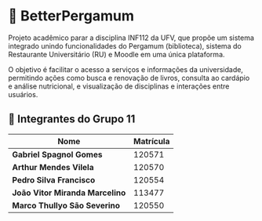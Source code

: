 # 📘 BetterPergamum

Projeto acadêmico parar a disciplina INF112 da UFV, que propõe um sistema integrado unindo funcionalidades do Pergamum (biblioteca), sistema do Restaurante Universitário (RU) e Moodle em uma única plataforma.

O objetivo é facilitar o acesso a serviços e informações da universidade, permitindo ações como busca e renovação de livros, consulta ao cardápio e análise nutricional, e visualização de disciplinas e interações entre usuários.

## 👥 Integrantes do Grupo 11

| Nome | Matrícula |
|------|------------|
| **Gabriel Spagnol Gomes** | 120571 |
| **Arthur Mendes Vilela** | 120570 |
| **Pedro Silva Francisco** | 120554 |
| **João Vitor Miranda Marcelino** | 113477 |
| **Marco Thullyo São Severino** | 120550 |
